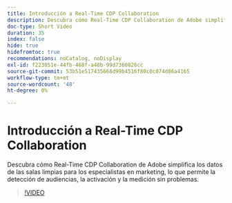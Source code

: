 ```yaml
---
title: Introducción a Real-Time CDP Collaboration
description: Descubra cómo Real-Time CDP Collaboration de Adobe simplifica los datos de las salas limpias para los especialistas en marketing, lo que permite la detección de audiencias, la activación y la medición sin problemas.
doc-type: Short Video
duration: 35
index: false
hide: true
hidefromtoc: true
recommendations: noCatalog, noDisplay
exl-id: f223051e-44fb-468f-a40b-99d7360826cc
source-git-commit: 53b51e517435668d99b4516f80c0c074d06a4165
workflow-type: tm+mt
source-wordcount: '48'
ht-degree: 0%

---
```


# Introducción a Real-Time CDP Collaboration

Descubra cómo Real-Time CDP Collaboration de Adobe simplifica los datos de las salas limpias para los especialistas en marketing, lo que permite la detección de audiencias, la activación y la medición sin problemas.

<!-- 65_OS511_3442426_34_introduction-to-realtime-cdp-collaboration -->
>[!VIDEO](https://video.tv.adobe.com/v/3458279/?learn=on&enablevpops=true)
